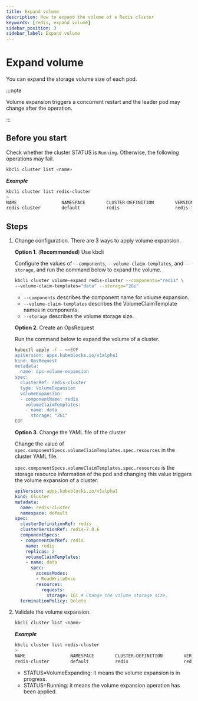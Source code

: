 ```yaml
---
title: Expand volume
description: How to expand the volume of a Redis cluster
keywords: [redis, expand volume]
sidebar_position: 3
sidebar_label: Expand volume
---
```


# Expand volume

You can expand the storage volume size of each pod.

:::note

Volume expansion triggers a concurrent restart and the leader pod may change after the operation.

:::

## Before you start

Check whether the cluster STATUS is `Running`. Otherwise, the following operations may fail.

```bash
kbcli cluster list <name>
```

***Example***

```bash
kbcli cluster list redis-cluster
>
NAME                 NAMESPACE        CLUSTER-DEFINITION        VERSION                TERMINATION-POLICY        STATUS         CREATED-TIME
redis-cluster        default          redis                     redis-7.0.6        Delete                    Running        Apr 10,2023 19:00 UTC+0800
```

## Steps

1. Change configuration. There are 3 ways to apply volume expansion.

   **Option 1**. (**Recommended**) Use kbcli

   Configure the values of `--components`, `--volume-claim-templates`, and `--storage`, and run the command below to expand the volume.

   ```bash
   kbcli cluster volume-expand redis-cluster --components="redis" \
   --volume-claim-templates="data" --storage="2Gi"
   ```

   - `--components` describes the component name for volume expansion.
   - `--volume-claim-templates` describes the VolumeClaimTemplate names in components.
   - `--storage` describes the volume storage size.

    **Option 2**. Create an OpsRequest

    Run the command below to expand the volume of a cluster.

    ```bash
    kubectl apply -f - <<EOF
    apiVersion: apps.kubeblocks.io/v1alpha1
    kind: OpsRequest
    metadata:
      name: ops-volume-expansion
    spec:
      clusterRef: redis-cluster
      type: VolumeExpansion
      volumeExpansion:
      - componentName: redis
        volumeClaimTemplates:
        - name: data
          storage: "2Gi"
    EOF
    ```

    **Option 3**. Change the YAML file of the cluster

    Change the value of `spec.componentSpecs.volumeClaimTemplates.spec.resources` in the cluster YAML file.

    `spec.componentSpecs.volumeClaimTemplates.spec.resources` is the storage resource information of the pod and changing this value triggers the volume expansion of a cluster.

    ```yaml
    apiVersion: apps.kubeblocks.io/v1alpha1
    kind: Cluster
    metadata:
      name: redis-cluster
      namespace: default
    spec:
      clusterDefinitionRef: redis
      clusterVersionRef: redis-7.0.6
      componentSpecs:
      - componentDefRef: redis
        name: redis
        replicas: 2
        volumeClaimTemplates:
        - name: data
          spec:
            accessModes:
            - ReadWriteOnce
            resources:
              requests:
                storage: 1Gi # Change the volume storage size.
      terminationPolicy: Delete
    ```

2. Validate the volume expansion.

   ```bash
   kbcli cluster list <name>
   ```

   ***Example***

   ```bash
   kbcli cluster list redis-cluster
   >
   NAME                 NAMESPACE        CLUSTER-DEFINITION        VERSION                  TERMINATION-POLICY        STATUS                 CREATED-TIME
   redis-cluster        default          redis                     redis-7.0.6              Delete                    VolumeExpanding        Apr 10,2023 16:27 UTC+0800
   ```

   - STATUS=VolumeExpanding: it means the volume expansion is in progress.
   - STATUS=Running: it means the volume expansion operation has been applied.
